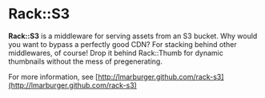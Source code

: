 # Rack::S3

**Rack::S3** is a middleware for serving assets from an S3 bucket. Why would you
want to bypass a perfectly good CDN? For stacking behind other middlewares, of
course! Drop it behind Rack::Thumb for dynamic thumbnails without the mess of
pregenerating.

For more information, see [http://lmarburger.github.com/rack-s3](http://lmarburger.github.com/rack-s3)
